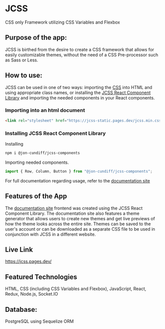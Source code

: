# JCSS

CSS only Framework utilizing CSS Variables and Flexbox

## Purpose of the app:

JCSS is birthed from the desire to create a CSS framework that allows for easily customizable themes, without the need of a CSS Pre-processor such as Sass or Less.

## How to use:

JCSS can be used in one of two ways: importing the [CSS](https://github.com/jon-cundiff/jcss) into HTML and using appropriate class names, or installing the [JCSS React Component Library](https://github.com/jon-cundiff/jcss-components) and importing the needed components in your React components.

### Importing into an html document

```html
<link rel="stylesheet" href="https://jcss-static.pages.dev/jcss.min.css" />
```

### Installing JCSS React Component Library

Installing

```zsh
npm i @jon-cundiff/jcss-components
```

Importing needed components.

```js
import { Row, Column, Button } from "@jon-cundiff/jcss-components";
```

For full documentation regarding usage, refer to the [documentation site](https://jcss.pages.dev/)

## Features of the App

The [documentation site](https://jcss.pages.dev/) frontend was created using the JCSS React Component Library. The documentation site also features a theme generator that allows users to create new themes and get live previews of how the theme looks across the entire site. Themes can be saved to the user's account or can be downloaded as a separate CSS file to be used in conjunction with JCSS in a different website.

## Live Link

https://jcss.pages.dev/

## Featured Technologies

HTML, CSS (including CSS Variables and Flexbox), JavaScript, React, Redux, Node.js, Socket.IO

## Database:

PostgreSQL using Sequelize ORM

